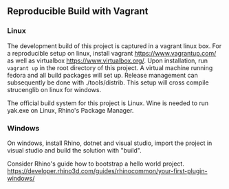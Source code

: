 ## Reproducible Build with Vagrant

### Linux

The development build of this project is captured in a vagrant linux box. For a
reproducible setup on linux, install vagrant https://www.vagrantup.com/ as well
as virtualbox https://www.virtualbox.org/. Upon installation, run `vagrant up`
in the root directory of this project. A virtual machine running fedora and all
build packages will set up. Release management can subsequently be done with
./tools/distrib. This setup will cross compile strucenglib on linux for windows.

The official build system for this project is Linux.
Wine is needed to run yak.exe on Linux, Rhino's Package Manager.

### Windows
On windows, install Rhino, dotnet and visual studio, import the project in
visual studio and build the solution with "build".

Consider Rhino's guide how to bootstrap a hello world project.
https://developer.rhino3d.com/guides/rhinocommon/your-first-plugin-windows/

